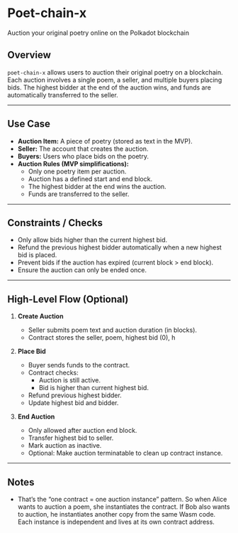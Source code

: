 # Poet-chain-x
Auction your original poetry online on the Polkadot blockchain

## Overview
`poet-chain-x` allows users to auction their original poetry on a blockchain. Each auction involves a single poem, a seller, and multiple buyers placing bids. The highest bidder at the end of the auction wins, and funds are automatically transferred to the seller.

---

## Use Case

- **Auction Item:** A piece of poetry (stored as text in the MVP).
- **Seller:** The account that creates the auction.
- **Buyers:** Users who place bids on the poetry.
- **Auction Rules (MVP simplifications):**
    - Only one poetry item per auction.
    - Auction has a defined start and end block.
    - The highest bidder at the end wins the auction.
    - Funds are transferred to the seller.

---

## Constraints / Checks

- Only allow bids higher than the current highest bid.
- Refund the previous highest bidder automatically when a new highest bid is placed.
- Prevent bids if the auction has expired (current block > end block).
- Ensure the auction can only be ended once.

---

## High-Level Flow (Optional)

1. **Create Auction**
    - Seller submits poem text and auction duration (in blocks).
    - Contract stores the seller, poem, highest bid (0), h

2. **Place Bid**
    - Buyer sends funds to the contract.
    - Contract checks:
        - Auction is still active.
        - Bid is higher than current highest bid.
    - Refund previous highest bidder.
    - Update highest bid and bidder.  

3. **End Auction**
    - Only allowed after auction end block.
    - Transfer highest bid to seller.
    - Mark auction as inactive.
    - Optional: Make auction terminatable to clean up contract instance.

---

## Notes
- That’s the “one contract = one auction instance” pattern.
So when Alice wants to auction a poem, she instantiates the contract. If Bob also wants to auction, he instantiates another copy from the same Wasm code. Each instance is independent and lives at its own contract address.
